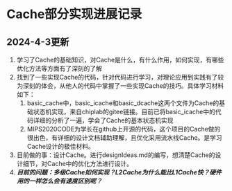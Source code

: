 # Cache部分实现进展记录

## 2024-4-3更新
1. 学习了Cache的基础知识，对Cache是什么，有什么作用，如何实现，有哪些优化方法等方面有了深刻的了解
2. 找到了一些实现Cache的代码，针对代码进行学习，对理论应用到实践有了较为深刻的体会，从他人的代码中掌握了一些实现Cache的技巧。具体学习材料如下：
   1. basic_cache中，basic_icache和basic_dcache这两个文件为Cache的基础状态机实现，来自chiplab的gitee链接。目前已将basic_icache中的代码详细的分析了一遍，学会了Cache的基本状态机实现
   2. MIPS2020CODE为学长在github上开源的代码，这个项目的Cache做的很出色，有详细的设计文档辅助理解，且优化采用流水线Cache。是学习Cache设计的极佳材料。
3. 目前做的事：设计Cache。进行designIdeas.md的编写，想清楚Cache的设计细节，对Cache中的优化方法进行设计。
4. ***目前的问题：多级Cache如何实现？L2Cache为什么能比L1Cache快？硬件用的一样怎么会有速度区别呢？***